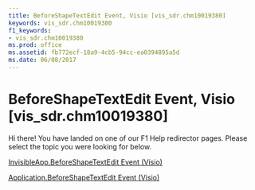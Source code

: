 ```yaml
---
title: BeforeShapeTextEdit Event, Visio [vis_sdr.chm10019380]
keywords: vis_sdr.chm10019380
f1_keywords:
- vis_sdr.chm10019380
ms.prod: office
ms.assetid: fb772ecf-18a9-4cb5-94cc-ea0394895a5d
ms.date: 06/08/2017
---
```



# BeforeShapeTextEdit Event, Visio [vis_sdr.chm10019380]

Hi there! You have landed on one of our F1 Help redirector pages. Please select the topic you were looking for below.

[InvisibleApp.BeforeShapeTextEdit Event (Visio)](http://msdn.microsoft.com/library/6d07daf2-bb95-802e-57a8-5436236dd4d6%28Office.15%29.aspx)

[Application.BeforeShapeTextEdit Event (Visio)](http://msdn.microsoft.com/library/db6cdf8c-6a1d-37c4-e185-8809ddafc340%28Office.15%29.aspx)


